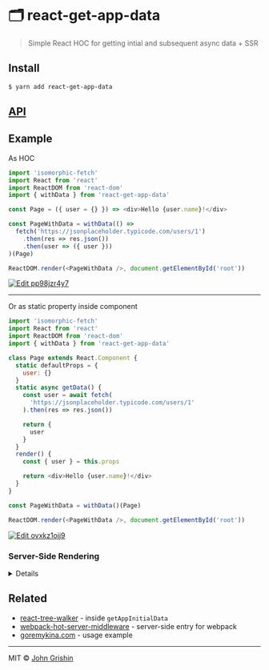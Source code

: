 # 🗂 react-get-app-data

> Simple React HOC for getting intial and subsequent async data + SSR

## Install

```sh
$ yarn add react-get-app-data
```

## [API](./docs/api.md)

## Example

As HOC


```js
import 'isomorphic-fetch'
import React from 'react'
import ReactDOM from 'react-dom'
import { withData } from 'react-get-app-data'

const Page = ({ user = {} }) => <div>Hello {user.name}!</div>

const PageWithData = withData(() =>
  fetch('https://jsonplaceholder.typicode.com/users/1')
    .then(res => res.json())
    .then(user => ({ user }))
)(Page)

ReactDOM.render(<PageWithData />, document.getElementById('root'))
```

[![Edit pp98jzr4y7](https://codesandbox.io/static/img/play-codesandbox.svg)](https://codesandbox.io/s/pp98jzr4y7)

---

Or as static property inside component

```js
import 'isomorphic-fetch'
import React from 'react'
import ReactDOM from 'react-dom'
import { withData } from 'react-get-app-data'

class Page extends React.Component {
  static defaultProps = {
    user: {}
  }
  static async getData() {
    const user = await fetch(
      'https://jsonplaceholder.typicode.com/users/1'
    ).then(res => res.json())

    return {
      user
    }
  }
  render() {
    const { user } = this.props

    return <div>Hello {user.name}!</div>
  }
}

const PageWithData = withData()(Page)

ReactDOM.render(<PageWithData />, document.getElementById('root'))
```

[![Edit ovxkz1ojj9](https://codesandbox.io/static/img/play-codesandbox.svg)](https://codesandbox.io/s/ovxkz1ojj9)


### Server-Side Rendering

<details>
  
With two-step rendering on server

```js
// server.js

import React from 'react'
import { renderToString } from 'react-dom/server'
import { getAppInitialData } from 'react-get-app-data'
import { html } from 'common-tags'
import App from './app'

export default () => (req, res) => {
  const appElement = (<App />)

  getAppInitialData(appElement)
    .then((initialData) => {
      const app = renderToString(appElement)

      res.send(html`
        <!DOCTYPE html>
        <html>
          <body>
            <div id="app">${app}</div>
            <script>
              (function () {
                window._ssr = ${JSON.stringify({ initialData })};
              })();
            </script>
            <script src="/client.js"></script>
          </body>
        </html>
      `)
    })
    .catch((error) => {
      console.error(error)
      res.status(500)
      res.send(`Error: ${error.message}`)
    })
}
```

Hydrate app and initialData in client

```js
// client.js

import React from 'react'
import ReactDOM from 'react-dom'
import { hydrateData } from 'react-get-app-data'
import App from './app'

// Get server state
const { initialData } = (window._ssr || {})

// Restore app state
hydrateData(initialData)

// Render app
ReactDOM.hydrate((
  <App />
), document.getElementById('app'))
```

</details>

## Related

- [react-tree-walker](https://github.com/ctrlplusb/react-tree-walker) - inside `getAppInitialData`
- [webpack-hot-server-middleware](https://www.npmjs.com/package/webpack-hot-server-middleware) - server-side entry for webpack
- [goremykina.com](https://github.com/exah/goremykina) - usage example

---

MIT © [John Grishin](http://johngrish.in)
